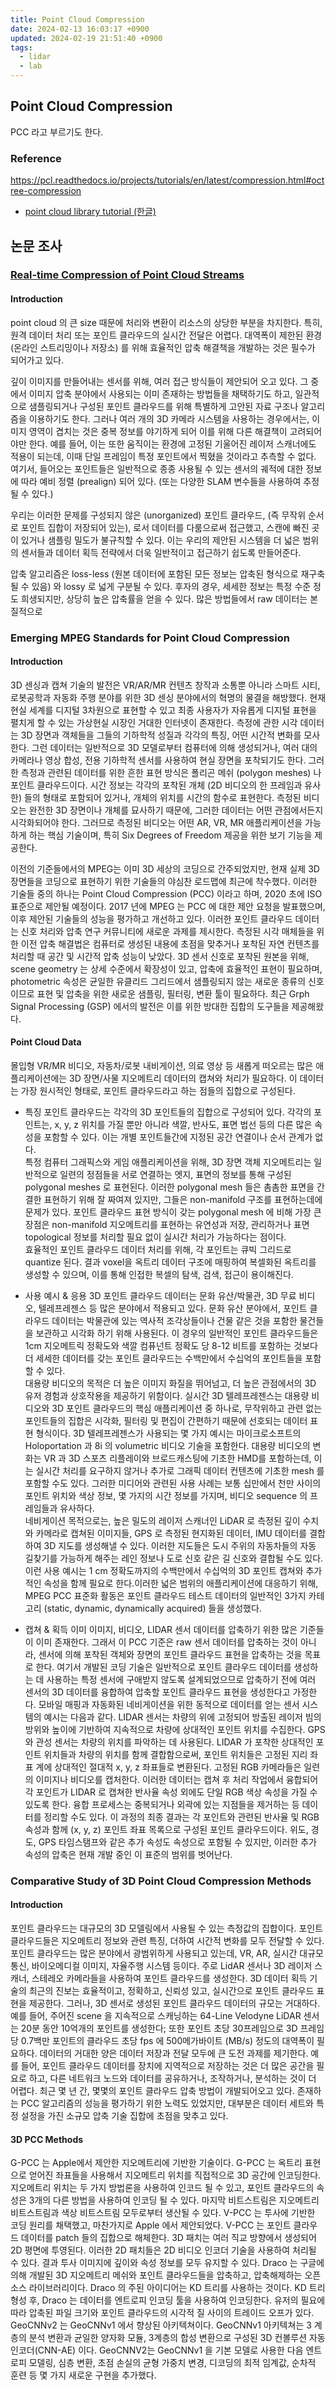 ```yaml
---
title: Point Cloud Compression
date: 2024-02-13 16:03:17 +0900
updated: 2024-02-19 21:51:40 +0900
tags:
  - lidar
  - lab
---
```


## Point Cloud Compression

PCC 라고 부르기도 한다.

### Reference

https://pcl.readthedocs.io/projects/tutorials/en/latest/compression.html#octree-compression
- [point cloud library tutorial (한글)](https://pcl.gitbook.io/tutorial/part-0/part00-chapter02)

## 논문 조사
### [Real-time Compression of Point Cloud Streams](https://ieeexplore.ieee.org/document/6224647)

#### Introduction

point cloud 의 큰 size 때문에 처리와 변환이 리소스의 상당한 부분을 차지한다. 특히, 원격 데이터 처리 또는 포인트 클라우드의 실시간 전달은 어렵다. 대역폭이 제한된 환경 (온라인 스트리밍이나 저장소) 를 위해 효율적인 압축 해결책을 개발하는 것은 필수가 되어가고 있다.  

깊이 이미지를 만들어내는 센서를 위해, 여러 접근 방식들이 제안되어 오고 있다. 그 중에서 이미지 압축 분야에서 사용되는 이미 존재하는 방법들을 채택하기도 하고, 일관적으로 샘플링되거나 구성된 포인트 클라우드를 위해 특별하게 고안된 자료 구조나 알고리즘을 이용하기도 한다. 그러나 여러 개의 3D 카메라 시스템을 사용하는 경우에서는, 이미지 영역이 겹치는 것은 중복 정보를 야기하게 되어 이를 위해 다른 해결책이 고려되어야만 한다. 예를 들어, 이는 또한 움직이는 환경에 고정된 기울어진 레이저 스캐너에도 적용이 되는데, 이때 단일 프레임이 특정 포인트에서 찍혔을 것이라고 추측할 수 없다. 여기서, 들어오는 포인트들은 일반적으로 종종 사용될 수 있는 센서의 궤적에 대한 정보에 따라 예비 정렬 (prealign) 되어 있다. (또는 다양한 SLAM 변수들을 사용하여 추정될 수 있다.)  

우리는 이러한 문제를 구성되지 않은 (unorganized) 포인트 클라우드, (즉 무작위 순서로 포인트 집합이 저장되어 있는), 로서 데이터를 다룸으로써 접근했고, 스캔에 빠진 곳이 있거나 샘플링 밀도가 불규칙할 수 있다. 이는 우리의 제안된 시스템을 더 넓은 범위의 센서들과 데이터 획득 전략에서 더욱 일반적이고 접근하기 쉽도록 만들어준다.  

압축 알고리즘은 loss-less (원본 데이터에 포함된 모든 정보는 압축된 형식으로 재구축될 수 있음) 와 lossy 로 넓게 구분될 수 있다. 후자의 경우, 세세한 정보는 특정 수준 정도 희생되지만, 상당히 높은 압축률을 얻을 수 있다. 많은 방법들에서 raw 데이터는 본질적으로 

### Emerging MPEG Standards for Point Cloud Compression

#### Introduction

3D 센싱과 캡쳐 기술의 발전은 VR/AR/MR 컨텐츠 창작과 소통뿐 아니라 스마트 시티, 로봇공학과 자동화 주행 분야를 위한 3D 센싱 분야에서의 혁명의 물결을 해방했다. 현재 현실 세계를 디지털 3차원으로 표현할 수 있고 최종 사용자가 자유롭게 디지털 표현을 펼치게 할 수 있는 가상현실 시장인 거대한 인터넷이 존재한다. 측정에 관한 시각 데이터는 3D 장면과 객체들을 그들의 기하학적 성질과 각각의 특징, 어떤 시간적 변화를 모사한다. 그런 데이터는 일반적으로 3D 모델로부터 컴퓨터에 의해 생성되거나, 여러 대의 카메라나 영상 합성, 전용 기하학적 센서를 사용하여 현실 장면을 포착되기도 한다. 그러한 측정과 관련된 데이터를 위한 흔한 표현 방식은 폴리곤 메쉬 (polygon meshes) 나 포인트 클라우드이다. 시간 정보는 각각의 포착된 개체 (2D 비디오의 한 프레임과 유사한) 들의 형태로 포함되어 있거나, 개체의 위치를 시간의 함수로 표현한다. 측정된 비디오는 완전한 3D 장면이나 개체를 묘사하기 때문에, 그러한 데이터는 어떤 관점에서든지 시각화되어야 한다. 그러므로 측정된 비디오는 어떤 AR, VR, MR 애플리케이션을 가능하게 하는 핵심 기술이며, 특히 Six Degrees of Freedom 제공을 위한 보기 기능을 제공한다.  

이전의 기준들에서의 MPEG는 이미 3D 세상의 코딩으로 간주되었지만, 현재 실제 3D 장면들을 코딩으로 표현하기 위한 기술들의 야심찬 로드맵에 최근에 착수했다. 이러한 기술들 중의 하나는 Point Cloud Compression (PCC) 이라고 하며, 2020 초에 ISO 표준으로 제안될 예정이다. 2017 년에 MPEG 는 PCC 에 대한 제안 요청을 발표했으며, 이후 제안된 기술들의 성능을 평가하고 개선하고 있다. 이러한 포인트 클라우드 데이터는 신호 처리와 압축 연구 커뮤니티에 새로운 과제를 제시한다. 측정된 시각 매체들을 위한 이전 압축 해결법은 컴퓨터로 생성된 내용에 초점을 맞추거나 포착된 자연 컨텐츠를 처리할 때 공간 및 시간적 압축 성능이 낮았다. 3D 센서 신호로 포착된 원본을 위해, scene geometry 는 상세 수준에서 확장성이 있고, 압축에 효율적인 표현이 필요하며, photometric 속성은 균일한 유클리드 그리드에서 샘플링되지 않는 새로운 종류의 신호이므로 표현 및 압축을 위한 새로운 샘플링, 필터링, 변환 툴이 필요하다. 최근 Grph Signal Processing (GSP) 에서의 발전은 이를 위한 방대한 집합의 도구들을 제공해왔다. 

#### Point Cloud Data

몰입형 VR/MR 비디오, 자동차/로봇 내비게이션, 의료 영상 등 새롭게 떠오르는 많은 애플리케이션에는 3D 장면/사물 지오메트리 데이터의 캡쳐와 처리가 필요하다. 이 데이터는 가장 원시적인 형태로, 포인트 클라우드라고 하는 점들의 집합으로 구성된다.  

- 특징
포인트 클라우드는 각각의 3D 포인트들의 집합으로 구성되어 있다. 각각의 포인트는, x, y, z 위치를 가질 뿐만 아니라 색깔, 반사도, 표면 법선 등의 다른 많은 속성을 포함할 수 있다. 이는 개별 포인트들간에 지정된 공간 연결이나 순서 관계가 없다.  
특정 컴퓨터 그래픽스와 게임 애플리케이션을 위해, 3D 장면 객체 지오메트리는 일반적으로 일련의 정점들을 서로 연결하는 엣지, 표면의 정보를 통해 구성된 polygonal meshes 로 표현된다. 이러한 polygonal mesh 들은 촘촘한 표면을 간결한 표현하기 위해 잘 짜여져 있지만, 그들은 non-manifold 구조를 표현하는데에 문제가 있다. 포인트 클라우드 표현 방식이 갖는 polygonal mesh 에 비해 가장 큰 장점은 non-manifold 지오메트리를 표현하는 유연성과 저장, 관리하거나 표면 topological 정보를 처리할 필요 없이 실시간 처리가 가능하다는 점이다.  
효율적인 포인트 클라우드 데이터 처리를 위해, 각 포인트는 큐빅 그리드로 quantize 된다. 결과 voxel을 옥트리 데이터 구조에 매핑하여 복셀화된 옥트리를 생성할 수 있으며, 이를 통해 인접한 복셀의 탐색, 검색, 접근이 용이해진다. 

- 사용 예시 & 응용
3D 포인트 클라우드 데이터는 문화 유산/박물관, 3D 무료 비디오, 텔레프레젠스 등 많은 분야에서 적용되고 있다. 문화 유산 분야에서, 포인트 클라우드 데이터는 박물관에 있는 역사적 조각상들이나 건물 같은 것을 포함한 물건들을 보관하고 시각화 하기 위해 사용된다. 이 경우의 일반적인 포인트 클라우드들은 1cm 지오메트릭 정확도와 색깔 컴퓨넌트 정확도 당 8-12 비트를 포함하는 것보다 더 세세한 데이터를 갖는 포인트 클라우드는 수백만에서 수십억의 포인트들을 포함할 수 있다.  
대용량 비디오의 목적은 더 높은 이미지 화질을 뛰어넘고, 더 높은 관점에서의 3D 유저 경험과 상호작용을 제공하기 위함이다. 실시간 3D 텔레프레젠스는 대용량 비디오와 3D 포인트 클라우드의 핵심 애플리케이션 중 하나로, 무작위하고 관련 없는 포인트들의 집합은 시각화, 필터링 및 편집이 간편하기 때문에 선호되는 데이터 표현 형식이다. 3D 텔레프레젠스가 사용되는 몇 가지 예시는 마이크로소프트의 Holoportation 과 8i 의 volumetric 비디오 기술을 포함한다. 대용량 비디오의 변화는 VR 과 3D 스포츠 리플레이와 브로드캐스팅에 기초한 HMD를 포함하는데, 이는 실시간 처리를 요구하지 않거나 추가로 그래픽 데이터 컨텐츠에 기초한 mesh 를 포함할 수도 있다. 그러한 미디어와 관련된 사용 사례는 보통 십만에서 천만 사이의 포인트 위치와 색상 정보, 몇 가지의 시간 정보를 가지며, 비디오 sequence 의 프레임들과 유사하다.  
네비게이션 목적으로는, 높은 밀도의 레이저 스캐너인 LiDAR 로 측정된 깊이 수치와 카메라로 캡쳐된 이미지들, GPS 로 측정된 현지화된 데이터, IMU 데이터를 결합하여 3D 지도를 생성해낼 수 있다. 이러한 지도들은 도시 주위의 자동차들의 자동 길찾기를 가능하게 해주는 레인 정보나 도로 신호 같은 길 신호와 결합될 수도 있다. 이런 사용 예시는 1 cm 정확도까지의 수백만에서 수십억의 3D 포인트 캡쳐와 추가적인 속성을 함께 필요로 한다.이러한 넓은 범위의 애플리케이션에 대응하기 위해, MPEG PCC 표준화 활동은 포인트 클라우드 테스트 데이터의 일반적인 3가지 카테고리 (static, dynamic, dynamically acquired) 들을 생성했다.

- 캡쳐 & 획득
이미 이미지, 비디오, LIDAR 센서 데이터를 압축하기 위한 많은 기준들이 이미 존재한다. 그래서 이 PCC 기준은 raw 센서 데이터를 압축하는 것이 아니라, 센서에 의해 포착된 객체와 장면의 포인트 클라우드 표현을 압축하는 것을 목표로 한다. 여기서 개발된 코딩 기술은 일반적으로 포인트 클라우드 데이터를 생성하는 데 사용하는 특정 센서에 구애받지 않도록 설계되었으므로 압축하기 전에 여러 센서의 3D 데이터를 융합하여 압축할 포인트 클라우드 표현을 생성한다고 가정한다. 모바일 매핑과 자동화된 네비게이션을 위한 동적으로 데이터를 얻는 센서 시스템의 예시는 다음과 같다. LIDAR 센서는 차량의 위에 고정되어 방출된 레이저 빔의 방위와 높이에 기반하여 지속적으로 차량에 상대적인 포인트 위치를 수집한다. GPS 와 관성 센서는 차량의 위치를 파악하는 데 사용된다. LIDAR 가 포착한 상대적인 포인트 위치들과 차량의 위치를 함께 결합함으로써, 포인트 위치들은 고정된 지리 좌표 계에 상대적인 절대적 x, y, z 좌표들로 변환된다. 고정된 RGB 카메라들은 일련의 이미지나 비디오를 캡처한다. 이러한 데이터는 캡쳐 후 처리 작업에서 융합되어 각 포인트가 LIDAR 로 캡쳐한 반사율 속성 외에도 단일 RGB 색상 속성을 가질 수 있도록 한다. 융합 프로세스는 중복되거나 외곽에 있는 지점들을 제거하는 등 데이터를 정리할 수도 있다. 이 과정의 최종 결과는 각 포인트와 관련된 반사율 및 RGB 속성과 함께 (x, y, z) 포인트 좌표 목록으로 구성된 포인트 클라우드이다. 위도, 경도, GPS 타임스탬프와 같은 추가 속성도 속성으로 포함될 수 있지만, 이러한 추가 속성의 압축은 현재 개발 중인 이 표준의 범위를 벗어난다. 

### Comparative Study of 3D Point Cloud Compression Methods

#### Introduction

포인트 클라우드는 대규모의 3D 모델링에서 사용될 수 있는 측정값의 집합이다. 포인트 클라우드들은 지오메트리 정보와 관련 특징, 더하여 시간적 변화를 모두 전달할 수 있다. 포인트 클라우드는 많은 분야에서 광범위하게 사용되고 있는데, VR, AR, 실시간 대규모 통신, 바이오메디컬 이미지, 자율주행 시스템 등이다. 주로 LidAR 센서나 3D 레이저 스캐너, 스테레오 카메라들을 사용하여 포인트 클라우드를 생성한다. 3D 데이터 획득 기술의 최근의 진보는 효율적이고, 정확하고, 신뢰성 있고, 실시간으로 포인트 클라우드 표현을 제공한다. 그러나, 3D 센서로 생성된 포인트 클라우드 데이터의 규모는 거대하다. 예를 들어, 주어진 scene 을 지속적으로 스캐닝하는 64-Line Velodyne LiDAR 센서는 20분 동안 10억개의 포인트를 생성한다; 또한 포인트 초당 30프레임으로 3D 프레임 당 0.7백만 포인트의 클라우드 초당 fps 에 500메가바이트 (MB/s) 정도의 대역폭이 필요하다. 데이터의 거대한 양은 데이터 저장과 전달 모두에 큰 도전 과제를 제기한다. 예를 들어, 포인트 클라우드 데이터를 장치에 지역적으로 저장하는 것은 더 많은 공간을 필요로 하고, 다른 네트워크 노드와 데이터를 공유하거나, 조작하거나, 분석하는 것이 더 어렵다. 최근 몇 년 간, 몇몇의 포인트 클라우드 압축 방법이 개발되어오고 있다. 존재하는 PCC 알고리즘의 성능을 평가하기 위한 노력도 있었지만, 대부분은 데이터 세트와 특정 설정을 가진 소규모 압축 기술 집합에 초점을 맞추고 있다.

#### 3D PCC Methods

G-PCC 는 Apple에서 제안한 지오메트리에 기반한 기술이다. G-PCC 는 옥트리 표현으로 얻어진 좌표들을 사용해서 지오메트리 위치를 직접적으로 3D 공간에 인코딩한다. 지오메트리 위치는 두 가지 방법론을 사용하여 인코드 될 수 있고, 포인트 클라우드의 속성은 3개의 다른 방법을 사용하여 인코딩 될 수 있다. 마지막 비트스트림은 지오메트리 비트스트림과 색상 비트스트림 모두로부터 생산될 수 있다. 
V-PCC 는 투사에 기반한 코딩 원리를 채택했고, 마찬가지로 Apple 에서 제안되었다. V-PCC 는 포인트 클라우드 데이터를 patch 들의 집합으로 해체한다. 3D 패치는 여러 직교 방향에서 생성되어 2D 평면에 투영된다. 이러한 2D 패치들은 2D 비디오 인코더 기술을 사용하여 처리될 수 있다. 결과 투사 이미지에 깊이와 속성 정보를 모두 유지할 수 있다. 
Draco 는 구글에 의해 개발된 3D 지오메트리 메쉬와 포인트 클라우드들을 압축하고, 압축해제하는 오픈소스 라이브러리이다. Draco 의 주된 아이디어는 KD 트리를 사용하는 것이다. KD 트리 형성 후, Draco 는 데이터를 엔트로피 인코딩 툴을 사용하여 인코딩한다. 유저의 필요에 따라 압축된 파일 크기와 포인트 클라우드의 시각적 질 사이의 트레이드 오프가 있다. 
GeoCNNv2 는 GeoCNNv1 에서 향상된 아키텍쳐이다. GeoCNNv1 아키텍쳐는 3 계층의 분석 변환과 균일한 양자화 모듈, 3계층의 합성 변환으로 구성된 3D 컨볼루션 자동 인코더(CNN-AE) 이다. GeoCNNV2는 GeoCNNv1 을 기본 모델로 사용한 다음 엔트로피 모델링, 심층 변환, 초점 손실의 균형 가중치 변경, 디코딩의 최적 임계값, 순차적 훈련 등 몇 가지 새로운 구현을 추가했다. 